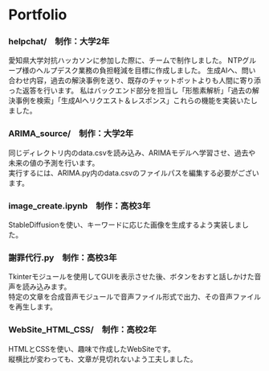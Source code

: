 # Portfolio
### helpchat/&emsp;制作：大学2年
愛知県大学対抗ハッカソンに参加した際に、チームで制作しました。
NTPグループ様のヘルプデスク業務の負担軽減を目標に作成しました。
生成AIへ、問い合わせ内容，過去の解決事例を送り、既存のチャットボットよりも人間に寄り添った返答を行います。
私はバックエンド部分を担当し「形態素解析」「過去の解決事例を検索」「生成AIへリクエスト＆レスポンス」これらの機能を実装いたしました。
### ARIMA_source/&emsp;制作：大学2年
同じディレクトリ内のdata.csvを読み込み、ARIMAモデルへ学習させ、過去や未来の値の予測を行います。
<br>実行するには、ARIMA.py内のdata.csvのファイルパスを編集する必要がございます。</br>
### image_create.ipynb&emsp;制作：高校3年
StableDiffusionを使い、キーワードに応じた画像を生成するよう実装しました。
### 謝罪代行.py&emsp;制作：高校3年
Tkinterモジュールを使用してGUIを表示させた後、ボタンをおすと話しかけた音声を読み込みます。
<br>特定の文章を合成音声モジュールで音声ファイル形式で出力、その音声ファイルを再生します。</br>
### WebSite_HTML_CSS/&emsp;制作：高校2年
HTMLとCSSを使い、趣味で作成したWebSiteです。
<br>縦横比が変わっても、文章が見切れないよう工夫しました。</br>

